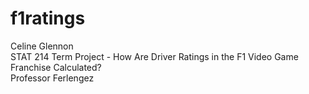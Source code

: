 # f1ratings
Celine Glennon\
STAT 214 Term Project - How Are Driver Ratings in the F1 Video Game Franchise Calculated?\
Professor Ferlengez
